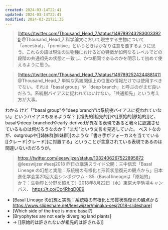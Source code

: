 ```yaml
---
created: 2024-03-14T22:41
updated: 2024-03-14T22:41
modified: 2024-03-21T21:35
---
```


> [https://twitter.com/Thousand_Head_7/status/1497892432830033920 @Thousand_Head_7
> 科学論文において現生する生物について「ancestral」、「primitive」というときはかなり注意を要するように思う。これらの語は現生の生物種におけるどの特徴が如何なるレベルでどの段階の共通祖先の状態と一致し、かつ相同であるのかを明示して初めて使えるように思う。

> [https://twitter.com/Thousand_Head_7/status/1497892524244881411 @Thousand_Head_7
> 単純な系統関係上の位置の情報だけでは使用すべきでない。それは「basal group」や「deep branch」と呼ぶのがまだ良いだろう。系統樹バイアスに捉われてはいけない。「共通祖先」という考え方が大事。

わかる
けど「"basal group"や"deep branch"は系統樹バイアスに捉われていない」というバイアスもあるような？
[[祖先的|祖先的]]や[[原始的|原始的]]と、basalやdeep-branchedやearly-derivedが異なる表現であると我々に認識させているものは何だろうなのか？
"まだ"という文言を見逃していた。
ベストなのが、outgroupや[[姉妹群|姉妹群]]のような「書き手がフォーカスを当てている[[クレード|クレード]]に対置する」ということが含意されている表現であるのは間違いないのだろうが。

> https://twitter.com/leeswijzer/status/1032406267522895872 @leeswijzer
> #sesj2018 昨日の講演スライド公開：三中信宏「Basal Lineage の幻想と実態：系統樹の有根化と形質状態復元の観点から」日本進化学会第20回大会シンポジウム・S5〈Basal lineageは「原始的」か？：生物界と分野を超えて〉2018年8月22日（水）東京大学駒場キャンパス． https://t.co/Cc4RhqD0E9


- [Basal Lineage の幻想と実態：系統樹の有根化と形質状態復元の観点から https://www.slideshare.net/leeswijzer/minaka-sesj2018-slideshare]
- [Which side of the tree is more basal?]
- [Bryophytes are not early diverging land plants]
- → [[原始的は許されないが祖先的は許される]]